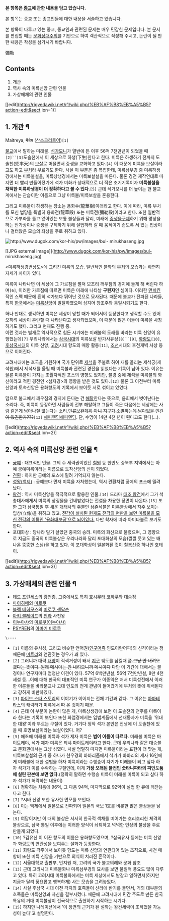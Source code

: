 **본 항목은 [종교](%EC%A2%85%EA%B5%90.md)에 관한 내용을 담고 있습니다.**  
  
본 항목는 종교 또는 종교인들에 대한 내용을 서술하고 있습니다.  
  
본 항목이 다루고 있는 종교, 종교인과 관련된 문제는 매우 민감한 문제입니다. 본 문서를 편집할 때는
[문화상대주의](%EB%AC%B8%ED%99%94%EC%83%81%EB%8C%80%EC%A3%BC%EC%9D%98.md)를 기반으로
하여 객관적으로 작성해 주시고, 논란이 될 만한 내용은 작성을 삼가시기 바랍니다.

  
彌勒

## Contents

    

1. 개관 
2. 역사 속의 미륵신앙 관련 인물 
3. 가상매체의 관련 인물 

[[edit](http://rigvedawiki.net/r1/wiki.php/%EB%AF%B8%EB%A5%B5?action=edit&sect
ion=1)]

## 1. 개관 ¶

Maitreya, मैत्रेय
([산스크리트어](%EC%82%B0%EC%8A%A4%ED%81%AC%EB%A6%AC%ED%8A%B8%EC%96%B4.md))`[1]`

  

[불교](%EB%B6%88%EA%B5%90.md)에서 말하는 미래불.
[석가모니](%EC%84%9D%EA%B0%80%EB%AA%A8%EB%8B%88.md)가 열반에 든 이후 56억 7천만년이 되었을
때`[2]``[3]`도솔천에서 이 세상으로 하생(下生)한다고 한다. 미륵은 하생하기 전까지 도솔천(兜率天)의
[보살](%EB%B3%B4%EC%82%B4.md)로 머물면서 중생을 교화하고 있다.`[4]` 이 때문에 미륵을 보살이라고도 하고
[부처](%EB%B6%80%EC%B2%98.md)라 부르기도 한다. 사실 이 부분은 좀 복잡한데, 미륵삼부경 중 미륵하생경에서는
미륵불설을, 미륵상생경에서는 미륵보살설을 따른다. 물론 경전 제작연대로 따지면 더 빨리 만들어졌기에 석가 미화가 상대적으로 더 적은
초기기록이자 **미륵불설을 채택한 미륵하생경이 더 정확하다고 볼 수 있다.**`[5]` 근데 석가모니를 더 높이는 현 불교계에서는 관습이란
이름으로 그냥 미륵불/미륵보살을 혼용한다.

  

그리고 미륵불이 하생하는 장소는 용화수(龍華樹)아래라고 한다. 이에 따라, 미륵 부처를 모신 법당을 특별히 용화전(龍華殿) 또는
미륵전(彌勒殿)이라고 한다. 또한 일반적으로 가부좌를 틀고 앉아있는 보통 불상들과 달리, 미래에 [중생을구제](%EA%B5%AC%EC%84%B8%EC%A3%BC.md)하기 위해 명상을 하는 반가상이나 중생을 구제하기 위해 설법하러 갈 때
움직이기 쉽도록 서 있는 입상이나 걸터앉은 모습의 좌상을 주로 취하고 있다.  

![http://www.dugok.com/kor-his/pw/images/bul-
mirukhaseng.jpg](http://www.dugok.com/kor-his/pw/images/bul-mirukhaseng.jpg)

[[JPG external image]](http://www.dugok.com/kor-his/pw/images/bul-
mirukhaseng.jpg)

  
<미륵하생경변상도>에 그려진 미륵의 모습. 일반적인 불화의 [부처](%EB%B6%80%EC%B2%98.md)의 모습과는 확연히 자세가
차이가 있다.

  

미륵이 나타나면 이 세상에 그 가르침을 펼쳐 모조리 깨우침의 경지에 들게 해 버린다 하며`[6]`, 이러한 가르침에 따르면 미륵은 미래에
나타날 **구원자**인 셈이다. 이러한 [먼치킨](%EB%A8%BC%EC%B9%98%ED%82%A8.md)적인 스펙 때문에 흔히
석가보다 뛰어난 것으로 묘사된다. 때문에 불교가 전파된 나라들, 특히 [한국](%ED%95%9C%EA%B5%AD.md)에서는 [미륵신앙](%EB%AF%B8%EB%A5%B5%20%EC%8B%A0%EC%95%99.md)이 발달하였으며 심지어 창조주와 동일시되기도 한다.

  

허나 반대로 생각하면 미륵은 세상이 망할 때가 되어서야 등장한다고 생각할 수도 있어 오히려 세상이 혼란할 때 나타난다고 생각되었으며, 이
때문에 많은 이들이 미륵을 사칭하기도 했다. 그리고 현재도 진행 중.  
이런 것과는 별개로 역사적으로 힘든 시기에는 미래불의 도래를 바라는 미륵 신앙이 유행했는데`[7]` 우리나라에서는
[삼국시대](%EC%82%BC%EA%B5%AD%EC%8B%9C%EB%8C%80.md)의 미륵보살 반가사유상`[8]``[9]`,
[화랑도](%ED%99%94%EB%9E%91%EB%8F%84.md)`[10]`,
[후삼국시대](%ED%9B%84%EC%82%BC%EA%B5%AD%EC%8B%9C%EB%8C%80.md)의 미륵 신앙,
[고려](%EA%B3%A0%EB%A0%A4.md)시대 향도의 매향 활동`[11]`,
[조선](%EC%A1%B0%EC%84%A0.md)시대의 후천개벽 사상 등으로 이어진다.

  

고려시대에는 호국을 기원하며 국가 단위로 [제석](%EC%A0%9C%EC%84%9D.md)을 주불로 하여 재를 올리는
제석궁(제석원)에서 제석재를 올릴 때 미륵불과 관련된 경전을 읽었다는 기록이 남아 있다. 이유는 물론 미륵불이 가지는 초월자적인 포스의
영향도 있지만, 불경 중에 제석을 미륵불의 화신이라고 적힌 경전인 <섬자경>의 영향을 받은 것도 있다.`[12]` 물론 그 이전부터
미륵신앙과 토속신앙은 용화향도의 기록에서 보이듯 서로 섞이고 있었다.

  

덤으로 불교에서 깨우침의 경지에 든다는 건 [해탈](%ED%95%B4%ED%83%88.md)한다는 뜻으로, 윤회에서 벗어난다는 소리다.
즉, 미륵이 등장하면 사람들이 전부 해탈하고 그들이 죽은 다음에는 세상에는 사람 같은게 남아나질 않는다는 소리.<del>인류보완계획 아니
지구가 소멸하는데 남아있을 인간이 있긴한가???</del>`[13]` [해피엔딩해피엔딩](%ED%95%B4%ED%94%BC%EC%97%94%EB%94%A9%ED%95%B4%ED%94%BC%EC%97%94%EB%94%A9.md). 단, 수명이 14만 4천 년이 된다고도
한다(...).

  

[[edit](http://rigvedawiki.net/r1/wiki.php/%EB%AF%B8%EB%A5%B5?action=edit&sect
ion=2)]

## 2. 역사 속의 미륵신앙 관련 인물 ¶

  * [궁예](%EA%B6%81%EC%98%88.md) : 대표적인 인물. 그의 주 세력권이었던 [철원](%EC%B2%A0%EC%9B%90.md) 등 한반도 중북부 지역에서는 아예 궁예미륵이라는 이름으로 토착신앙의 신이 되었다.
  * [견훤](%EA%B2%AC%ED%9B%A4.md) : 하지만 궁예의 포스에 밀려 기억되지 않는다.
  * [성왕(백제)](%EC%84%B1%EC%99%95%28%EB%B0%B1%EC%A0%9C%29.md) : 궁예보다 먼저 미륵을 자처했는데, 역시 견훤처럼 궁예의 포스에 밀려났다.
  * [왕건](%EC%99%95%EA%B1%B4.md) : 역시 미륵신앙을 적극적으로 활용한 인물.`[14]` 드라마 [태조 왕건](%ED%83%9C%EC%A1%B0%20%EC%99%95%EA%B1%B4.md)에서 그가 석총대사에게서 미륵의 상징물을 건네받았다는 전설을 차용한 장면이 나온다.`[15]` 또한 그가 삼국통일 후 새운 [개태사](%EA%B0%9C%ED%83%9C%EC%82%AC.md)의 주불인 삼존석불은 미륵불상에서 자주 보이는 입상(立像)을 취하고 있고, [전각이 설치된 현재도 전각의 현판을 보면 미륵불을 모신 전각의 이름인 '용화대보궁'으로 되어있다.](http://blog.naver.com/skylove1500?Redirect=Log&logNo=50130786371) 다만 학자에 따라 아미타불로 보기도 한다. 
  * 포대화상 : 당나라 말기 살았던 중국의 승려. 미륵의 화신으로 불렸으며, 그 영향으로 지금도 중국의 미륵불상은 우리나라와 달리 포대화상의 모습(껄껄 웃고 있는 배 나온 뚱뚱한 스님)을 하고 있다. 이 포대화상이 일본화된 것이 [칠복신](%EC%B9%A0%EB%B3%B5%EC%8B%A0.md)중 하나인 호테이.  

[[edit](http://rigvedawiki.net/r1/wiki.php/%EB%AF%B8%EB%A5%B5?action=edit&sect
ion=3)]

## 3. 가상매체의 관련 인물 ¶

  * [데드 프린세스](%EB%8D%B0%EB%93%9C%20%ED%94%84%EB%A6%B0%EC%84%B8%EC%8A%A4.md)의 광언종. 그중에서도 특히 [호시무라 코하쿠](%ED%98%B8%EC%8B%9C%EB%AC%B4%EB%9D%BC%20%EC%BD%94%ED%95%98%EC%BF%A0.md)와 대승정
  * [마이히메](%EB%A7%88%EC%9D%B4%ED%9E%88%EB%A9%94.md)의 [미로쿠](%EB%AF%B8%EB%A1%9C%EC%BF%A0.md)
  * [블랙 베히모스](%EB%B8%94%EB%9E%99%20%EB%B2%A0%ED%9E%88%EB%AA%A8%EC%8A%A4.md)의 [미로쿠 샌달슨](%EB%AF%B8%EB%A1%9C%EC%BF%A0%20%EC%83%8C%EB%8B%AC%EC%8A%A8.md)
  * [아키 블레이드](%EC%95%84%ED%82%A4%20%EB%B8%94%EB%A0%88%EC%9D%B4%EB%93%9C.md)의 [천라](%EC%B2%9C%EB%9D%BC.md) 사천왕
  * [이누야샤](%EC%9D%B4%EB%88%84%EC%95%BC%EC%83%A4.md)의 [미로쿠(이누야샤)](%EB%AF%B8%EB%A1%9C%EC%BF%A0%28%EC%9D%B4%EB%88%84%EC%95%BC%EC%83%A4%29.md)
  * [PSYREN](PSYREN.md)의 [아마기 미로쿠](%EC%95%84%EB%A7%88%EA%B8%B0%20%EB%AF%B8%EB%A1%9C%EC%BF%A0.md)  

`\----`

  * `[1]` 이름의 유사성, 그리고 비슷한 언어권([인구어족](%EC%9D%B8%EA%B5%AC%EC%96%B4%EC%A1%B1.md) 인도이란어파)의 신격이라는 점 때문에 [미트라](%EB%AF%B8%ED%8A%B8%EB%9D%BC.md)와 연관짓는 경우가 꽤 있다.
  * `[2]` 그러니까 대략 [태양](%ED%83%9C%EC%96%91.md)이 적색거성이 돼서 [지구](%EC%A7%80%EA%B5%AC.md) 궤도를 삼킬때 쯤.<del>그냥 안 내려오겠다는 뜻이다. 원래 메시아는 안 내려오니까 메시아다</del> 다만 이 기간에 대해서는 불경이나 연구자마다 엄청난 이견이 있다. 57억 6백만년설, 56억 7천만년설, 8만 4천세설 등...이에 대해 한국의 대표적인 미륵 연구가 이종익은 저서 미륵성전에서 이러한 이론들을 바라문교나 고대 인도의 천계 관념이 들어갔기에 부처의 뜻에 위배된다고 강하게 비판하였다.
  * `[3]` [파이브 스타 스토리](%ED%8C%8C%EC%9D%B4%EB%B8%8C%20%EC%8A%A4%ED%83%80%20%EC%8A%A4%ED%86%A0%EB%A6%AC.md)의 이야기가 이어지는 전체 기간과 같다. 그 이유는 [아마테라스](%EC%95%84%EB%A7%88%ED%85%8C%EB%9D%BC%EC%8A%A4.md)의 캐릭터가 미륵에서 따 온 것이기 때문.
  * `[4]` 근데 이 부분이 논란이 많은 게, 미륵상생경에 보면 이 도솔천의 천주를 미륵이라 한다는 기록이 보인다 또한 화엄경에서는 입법계품에서 선재동자가 미륵을 '위대한 대왕'이라 부르는 구절이 있다. 거기다 정작 석가 본인은 전생에 이 도솔천에 있을 때 호명보살이라는 보살이었다. 어?
  * `[5]` 애초에 미래불 미륵과 석가 제자 미륵은 **범어 이름이 다르다.** 미래불 미륵은 마이트레야, 석가 제자 미륵은 티샤 마이트레야라고 한다. 근데 우리나라 같은 대승불교 문화권에서는 그냥 섞였다. 사실 엄밀히 따지면 미륵불이라는 표현이 더 맞는 게, 미륵보살설의 근거 중 하나가 현우경의 바바리품에서 석가가 바바리의 제자 16인에게 미래불에 대한 설법을 하자 미륵이라는 수행승이 자기가 미래불이 되고 싶다 하자 석가가 이를 수락하는 구절인데, 이게 **가장 오래된 불전인 숫타니파타의 피안도품에 실린 판본에 보면 없다.**(정확히 말하면 수행승 미륵이 미래불 미륵이 되고 싶다 하자 석가가 허락하는 내용이)
  * `[6]` 정확히는 처음에 96억, 그 다음 94억, 마지막으로 92억이 설법 한 큐에 깨닫는다고 한다.
  * `[7]` ?시바 신앙 또한 유사한 면모를 보인다.
  * `[8]` 이는 백제에서 일본으로 전파되어 일본의 국보 1호를 비롯한 많은 불상들을 낳는다.
  * `[9]` 여담이지만 이 때의 불상은 서서히 한국적 색채를 띠어가는 호리호리한 체격의 불상으로, 삼국 통일 이후에는 이러한 양식이 쇠퇴하고 넉넉한 인상의 불상을 주로 만들게 되었다.
  * `[10]` ?김유신 이 이끈 향도의 이름은 용화향도였으며, ?삼국유사 등에는 미륵 신앙과 화랑도의 연관성을 보여주는 설화가 등장한다.
  * `[11]` 화랑도 각주에서 보이듯 향도는 미륵 신앙과 연관되어 있는 조직으로, 사천 매향비 또한 미륵 신앙을 기반으로 의식이 치러진 흔적이다.
  * `[12]` 서울대학교 출판부, 안지원 저, 고려의 국가 불교의례와 문화 참조
  * `[13]` 근데 고려시대 미륵불화나 미륵삼부경의 묘사를 보면 물질적 풍요도 많이 다루고 있다. 특히 고려시대 미륵불화에서는 미륵 세상에서도 밭갈고 일하면서(하지만 지금과 달리 풍요롭고 행복하게) 사는 모습을 그려놓았다.
  * `[14]` 사실 후삼국 시대 이전 각지의 호족들이 신라에 반기를 들면서, 거의 대부분의 호족들은 미륵신앙과 자신을 결부시켰다. 때문에 고려시대에 민간 주도로 만든 한국 특유의 거대 미륵불상이 전국적으로 출현하기 시작하는 시기다.
  * `[15]` 하지만 나레이션에서 '이 장면의 근거가 된 설화는 왕건세력이 조작했을 가능성이 높다'고 설명한다.

